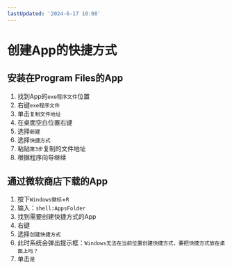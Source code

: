 ```yaml
---
lastUpdated: '2024-6-17 10:08'
---
```


# 创建App的快捷方式

## 安装在Program Files的App

1. 找到App的```exe程序文件```位置
2. 右键```exe程序文件```
3. 单击```复制文件地址```
4. 在桌面空白位置右键
5. 选择```新建```
6. 选择```快捷方式```
7. 粘贴```第3步```复制的文件地址
8. 根据程序向导继续

## 通过微软商店下载的App

1. 按下```Windows徽标```+```R```
2. 输入：```shell:AppsFolder```
3. 找到需要创建快捷方式的App
4. 右键
5. 选择```创建快捷方式```
6. 此时系统会弹出提示框：```Windows无法在当前位置创建快捷方式，要把快捷方式放在桌面上吗？```
7. 单击```是```